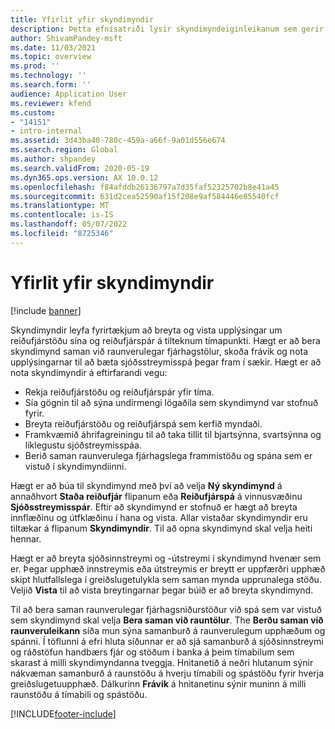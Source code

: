 ```yaml
---
title: Yfirlit yfir skyndimyndir
description: Þetta efnisatriði lýsir skyndimyndeiginleikanum sem gerir notanda kleift að vista sjóðsstreymisspá fyrir greiningu eða samanburð við rauntölur síðar. Þegar búið er að mynda sjóðsstreymisspá er hægt að vista þá spá sem „skyndimynd“. Síðan er hægt að nota skjámyndirnar til að breyta lyklunum sem voru teknir með í spánni eða bera spá í skyndimynd saman við rauntölur.
author: ShivamPandey-msft
ms.date: 11/03/2021
ms.topic: overview
ms.prod: ''
ms.technology: ''
ms.search.form: ''
audience: Application User
ms.reviewer: kfend
ms.custom:
- "14151"
- intro-internal
ms.assetid: 3d43ba40-780c-459a-a66f-9a01d556e674
ms.search.region: Global
ms.author: shpandey
ms.search.validFrom: 2020-05-19
ms.dyn365.ops.version: AX 10.0.12
ms.openlocfilehash: f84afddb26136797a7d35faf52325702b8e41a45
ms.sourcegitcommit: 631d2cea52590af15f208e9af584446e85540fcf
ms.translationtype: MT
ms.contentlocale: is-IS
ms.lasthandoff: 05/07/2022
ms.locfileid: "8725346"
---
```

# <a name="snapshots-overview"></a>Yfirlit yfir skyndimyndir

[!include [banner](../includes/banner.md)]

Skyndimyndir leyfa fyrirtækjum að breyta og vista upplýsingar um reiðufjárstöðu sína og reiðufjárspár á tilteknum tímapunkti. Hægt er að bera skyndimynd saman við raunverulegar fjárhagstölur, skoða frávik og nota upplýsingarnar til að bæta sjóðsstreymisspá þegar fram í sækir. Hægt er að nota skyndimyndir á eftirfarandi vegu:

- Rekja reiðufjárstöðu og reiðufjárspár yfir tíma.
- Sía gögnin til að sýna undirmengi lögaðila sem skyndimynd var stofnuð fyrir.
- Breyta reiðufjárstöðu og reiðufjárspá sem kerfið myndaði.
- Framkvæmið áhrifagreiningu til að taka tillit til bjartsýnna, svartsýnna og líklegustu sjóðstreymisspáa.
- Berið saman raunverulega fjárhagslega frammistöðu og spána sem er vistuð í skyndimyndiinni.

Hægt er að búa til skyndimynd með því að velja **Ný skyndimynd** á annaðhvort **Staða reiðufjár** flipanum eða **Reiðufjárspá** á vinnusvæðinu **Sjóðsstreymisspár**. Eftir að skyndimynd er stofnuð er hægt að breyta innflæðinu og útfklæðinu í hana og vista. Allar vistaðar skyndimyndir eru tiltækar á flipanum **Skyndimyndir**. Til að opna skyndimynd skal velja heiti hennar.

Hægt er að breyta sjóðsinnstreymi og -útstreymi í skyndimynd hvenær sem er. Þegar upphæð innstreymis eða útstreymis er breytt er uppfærðri upphæð skipt hlutfallslega í greiðslugetulykla sem saman mynda upprunalega stöðu. Veljið **Vista** til að vista breytingarnar þegar búið er að breyta skyndimynd.

Til að bera saman raunverulegar fjárhagsniðurstöður við spá sem var vistuð sem skyndimynd skal velja **Bera saman við rauntölur**. The **Berðu saman við raunveruleikann** síða mun sýna samanburð á raunverulegum upphæðum og spánni. Í töflunni á efri hluta síðunnar er að sjá samanburð á sjóðsinnstreymi og ráðstöfun handbærs fjár og stöðum í banka á þeim tímabilum sem skarast á milli skyndimyndanna tveggja. Hnitanetið á neðri hlutanum sýnir nákvæman samanburð á raunstöðu á hverju tímabili og spástöðu fyrir hverja greiðslugetuupphæð. Dálkurinn **Frávik** á hnitanetinu sýnir muninn á milli raunstöðu á tímabili og spástöðu.

[!INCLUDE[footer-include](../../includes/footer-banner.md)]
